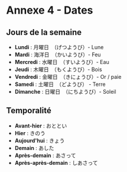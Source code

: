 # Annexe 4 - Dates
## Jours de la semaine

- **Lundi** : 月曜日　（げつようび）- Lune
- **Mardi** : 海洋日　（かいようび）- Feu
- **Mercredi** : 水曜日　（すいようび）- Eau
- **Jeudi** : 木曜日　（もくようび）- Bois
- **Vendredi** : 金曜日　（きにょうび）- Or / paie
- **Samedi** : 土曜日　（どようび） - Terre
- **Dimanche** : 日曜日　（にちようび）- Soleil

## Temporalité

- **Avant-hier** : おととい
- **Hier** : きのう
- **Aujourd'hui** : きょう
- **Demain** : あした
- **Après-demain** : あさって
- **Après-après-demain** : しあさって